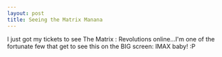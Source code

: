```yaml
---
layout: post
title: Seeing the Matrix Manana
---
```

I just got my tickets to see The Matrix : Revolutions online...I'm one of the fortunate few that get to see this on the BIG screen: IMAX baby! :P